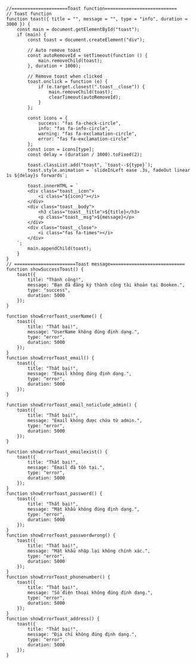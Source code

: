     //=====================Toast function===========================
    // Toast function
    function toast({ title = "", message = "", type = "info", duration = 3000 }) {
        const main = document.getElementById("toast");
        if (main) {
            const toast = document.createElement("div");

            // Auto remove toast
            const autoRemoveId = setTimeout(function () {
                main.removeChild(toast);
            }, duration + 1000);

            // Remove toast when clicked
            toast.onclick = function (e) {
                if (e.target.closest(".toast__close")) {
                    main.removeChild(toast);
                    clearTimeout(autoRemoveId);
                }
            };

            const icons = {
                success: "fas fa-check-circle",
                info: "fas fa-info-circle",
                warning: "fas fa-exclamation-circle",
                error: "fas fa-exclamation-circle"
            };
            const icon = icons[type];
            const delay = (duration / 1000).toFixed(2);

            toast.classList.add("toast", `toast--${type}`);
            toast.style.animation = `slideInLeft ease .3s, fadeOut linear 1s ${delay}s forwards`;

            toast.innerHTML = `
            <div class="toast__icon">
                <i class="${icon}"></i>
            </div>
            <div class="toast__body">
                <h3 class="toast__title">${title}</h3>
                <p class="toast__msg">${message}</p>
            </div>
            <div class="toast__close">
                <i class="fas fa-times"></i>
            </div>
        `;
            main.appendChild(toast);
        }
    }
    // =======================Toast message============================
    function showSuccessToast() {
        toast({
            title: "Thành công!",
            message: "Bạn đã đăng ký thành công tài khoản tại Booken.",
            type: "success",
            duration: 5000
        });
    }

    function showErrorToast_userName() {
        toast({
            title: "Thất bại!",
            message: "UserName không đúng định dạng.",
            type: "error",
            duration: 5000
        });
    }
    function showErrorToast_email() {
        toast({
            title: "Thất bại!",
            message: "Email không đúng định dạng.",
            type: "error",
            duration: 5000
        });
    }

    function showErrorToast_email_noticlude_admin() {
        toast({
            title: "Thất bại!",
            message: "Email không được chứa từ admin.",
            type: "error",
            duration: 5000
        });
    }

    function showErrorToast_emailexist() {
        toast({
            title: "Thất bại!",
            message: "Email đã tồn tại.",
            type: "error",
            duration: 5000
        });
    }
    function showErrorToast_password() {
        toast({
            title: "Thất bại!",
            message: "Mật khẩu không đúng định dạng.",
            type: "error",
            duration: 5000
        });
    }
    function showErrorToast_passwordwrong() {
        toast({
            title: "Thất bại!",
            message: "Mật khẩu nhập lại không chính xác.",
            type: "error",
            duration: 5000
        });
    }
    function showErrorToast_phonenumber() {
        toast({
            title: "Thất bại!",
            message: "Số điện thoại không đúng định dạng.",
            type: "error",
            duration: 5000
        });
    }
    function showErrorToast_address() {
        toast({
            title: "Thất bại!",
            message: "Địa chỉ không đúng định dạng.",
            type: "error",
            duration: 5000
        });
    }